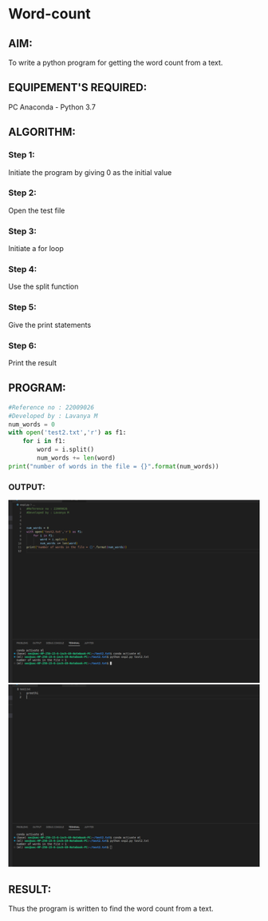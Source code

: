 # Word-count
## AIM:
To write a python program for getting the word count from a text.
## EQUIPEMENT'S REQUIRED: 
PC
Anaconda - Python 3.7
## ALGORITHM: 

### Step 1:
Initiate the program by giving 0 as the initial value
### Step 2: 
Open the test file
 
### Step 3: 
Initiate a for loop

### Step 4:  
Use the split function

### Step 5: 
Give the print statements

### Step 6: 
Print the result

## PROGRAM:
```python
#Reference no : 22009026
#Developed by : Lavanya M
num_words = 0 
with open('test2.txt','r') as f1: 
    for i in f1: 
        word = i.split() 
        num_words += len(word) 
print("number of words in the file = {}".format(num_words))
```

### OUTPUT:
![](wordcount1.png)
![](wordcount2.png)




## RESULT:
Thus the program is written to find the word count from a text.
